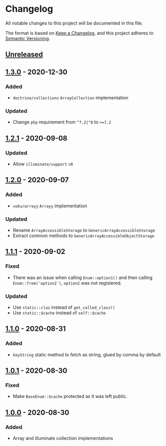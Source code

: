 # Changelog
All notable changes to this project will be documented in this file.

The format is based on [Keep a Changelog](https://keepachangelog.com/en/1.0.0/),
and this project adheres to [Semantic Versioning](https://semver.org/spec/v2.0.0.html).

## [Unreleased]

## [1.3.0] - 2020-12-30
### Added
- `doctrine/collections` `ArrayCollection` implementation

### Updated
- Change `php` requirement from `^7.2|^8` to `>=7.2`

## [1.2.1] - 2020-09-08
### Updated
- Allow `illuminate/support` `v8`

## [1.2.0] - 2020-09-07
### Added
- `voku/arrayy` `Arrayy` implementation

### Updated
- Rename `ArrayAccessibleStorage` to `GenericArrayAccessibleStorage`
- Extract common methods to `GenericArrayAccessibleObjectStorage`

## [1.1.1] - 2020-09-02
### Fixed
- There was an issue when calling `Enum::option1()` and then calling `Enum::from('option2')`, `option2` was not registered.

### Updated
- Use `static::clas` instead of `get_called_class()`
- Use `static::$cache` instead of `self::$cache`

## [1.1.0] - 2020-08-31
### Added
- `keyString` static method to fetch as string, glued by comma by default

## [1.0.1] - 2020-08-30
### Fixed
- Make `BaseEnum::$cache` protected as it was left public.

## [1.0.0] - 2020-08-30
### Added
- Array and illuminate collection implementations

[Unreleased]:  https://github.com/ekvedaras/php-enum/compare/v1.3.0...HEAD
[1.3.0]:  https://github.com/ekvedaras/php-enum/compare/v1.2.1...v1.3.0
[1.2.1]:  https://github.com/ekvedaras/php-enum/compare/v1.2.0...v1.2.1
[1.2.0]:  https://github.com/ekvedaras/php-enum/compare/v1.1.1...v1.2.0
[1.1.1]:  https://github.com/ekvedaras/php-enum/compare/v1.1.0...v1.1.1
[1.1.0]:  https://github.com/ekvedaras/php-enum/compare/v1.0.1...v1.1.0
[1.0.1]:  https://github.com/ekvedaras/php-enum/compare/v1.0.0...v1.0.1
[1.0.0]:  https://github.com/ekvedaras/php-enum/releases/tag/v1.0.0
